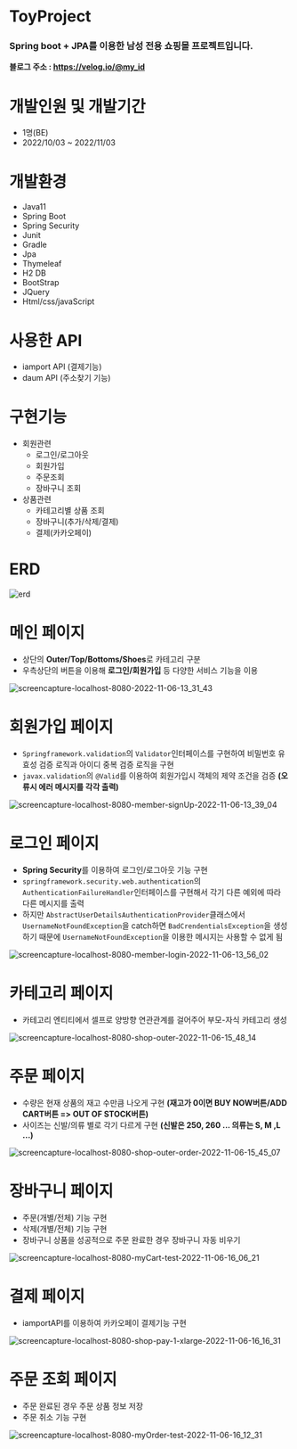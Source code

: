 # ToyProject
### Spring boot + JPA를 이용한 남성 전용 쇼핑몰 프로젝트입니다.

**블로그 주소 : https://velog.io/@my_id**

# 개발인원 및 개발기간

- 1명(BE)
- 2022/10/03 ~ 2022/11/03

# 개발환경

- Java11
- Spring Boot
- Spring Security
- Junit
- Gradle
- Jpa
- Thymeleaf
- H2 DB
- BootStrap
- JQuery
- Html/css/javaScript

# 사용한 API
- iamport API (결제기능)
- daum API (주소찾기 기능)

# 구현기능
  - 회원관련
    - 로그인/로그아웃
    - 회원가입
    - 주문조회
    - 장바구니 조회
  - 상품관련
    - 카테고리별 상품 조회
    - 장바구니(추가/삭제/결제)
    - 결제(카카오페이)

# ERD
  ![erd](https://user-images.githubusercontent.com/83935410/200153989-30012277-6c1b-46b1-902b-e5ea6da20c27.png)
    
# 메인 페이지
  - 상단의 **Outer/Top/Bottoms/Shoes**로 카테고리 구분
  - 우측상단의 버튼을 이용해 **로그인/회원가입** 등 다양한 서비스 기능을 이용
  
  ![screencapture-localhost-8080-2022-11-06-13_31_43](https://user-images.githubusercontent.com/83935410/200154327-fcbb4de4-66db-4363-8f83-8eb2d14244b3.png)

# 회원가입 페이지
  - `Springframework.validation`의 `Validator`인터페이스를 구현하여 비밀번호 유효성 검증 로직과 아이디 중복 검증 로직을 구현
  - `javax.validation`의 `@Valid`를 이용하여 회원가입시 객체의 제약 조건을 검증 **(오류시 에러 메시지를 각각 출력)**
  
  ![screencapture-localhost-8080-member-signUp-2022-11-06-13_39_04](https://user-images.githubusercontent.com/83935410/200154532-3d273e13-5cff-435b-8aef-ef73c7ce4471.png)
  
# 로그인 페이지
  - **Spring Security**를 이용하여 로그인/로그아웃 기능 구현
  - `springframework.security.web.authentication`의 `AuthenticationFailureHandler`인터페이스를 구현해서 각기 다른 예외에 따라 다른 메시지를 출력
  - 하지만 `AbstractUserDetailsAuthenticationProvider`클래스에서 `UsernameNotFoundException`을 catch하면 `BadCrendentialsException`을 생성하기 때문에 `UsernameNotFoundException`을 이용한 메시지는 사용할 수 없게 됨
  
  
  ![screencapture-localhost-8080-member-login-2022-11-06-13_56_02](https://user-images.githubusercontent.com/83935410/200154933-9608937a-9ad0-4a62-917e-a74800953849.png)
  
# 카테고리 페이지
  - 카테고리 엔티티에서 셀프로 양방향 연관관계를 걸어주어 부모-자식 카테고리 생성

  ![screencapture-localhost-8080-shop-outer-2022-11-06-15_48_14](https://user-images.githubusercontent.com/83935410/200158126-dd88b5bc-86ef-4b79-b05d-8c8acd57adb9.png)
  
# 주문 페이지
  - 수량은 현재 상품의 재고 수만큼 나오게 구현 **(재고가 0이면 BUY NOW버튼/ADD CART버튼 => OUT OF STOCK버튼)**
  - 사이즈는 신발/의류 별로 각기 다르게 구현 **(신발은 250, 260 ... 의류는 S, M ,L ...)**

  ![screencapture-localhost-8080-shop-outer-order-2022-11-06-15_45_07](https://user-images.githubusercontent.com/83935410/200158046-ad4849e5-440b-4db3-b31c-dffcf22de113.png)
  
# 장바구니 페이지
  - 주문(개별/전체) 기능 구현
  - 삭제(개별/전체) 기능 구현
  - 장바구니 상품을 성공적으로 주문 완료한 경우 장바구니 자동 비우기

  ![screencapture-localhost-8080-myCart-test-2022-11-06-16_06_21](https://user-images.githubusercontent.com/83935410/200158669-5bcb384b-970f-4c3f-9e72-ee8449cd42e2.png)
  
# 결제 페이지
  - iamportAPI를 이용하여 카카오페이 결제기능 구현
  
  ![screencapture-localhost-8080-shop-pay-1-xlarge-2022-11-06-16_16_31](https://user-images.githubusercontent.com/83935410/200158918-1e5bc460-05b5-4adf-b482-4df55fd6c035.png)
  
# 주문 조회 페이지
  - 주문 완료된 경우 주문 상품 정보 저장
  - 주문 취소 기능 구현

  ![screencapture-localhost-8080-myOrder-test-2022-11-06-16_12_31](https://user-images.githubusercontent.com/83935410/200158807-417599fa-ad39-45f0-bd5d-864ed2d1d42d.png)
